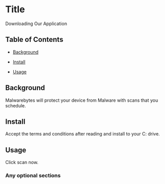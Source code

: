 # Title

Downloading Our Application

## Table of Contents

- [Background](#background)

- [Install](#install)

- [Usage](#usage)

## Background

Malwarebytes will protect your device from Malware with scans that you schedule.

## Install

Accept the terms and conditions after reading and install to your C: drive.

## Usage
Click scan now.

### Any optional sections
